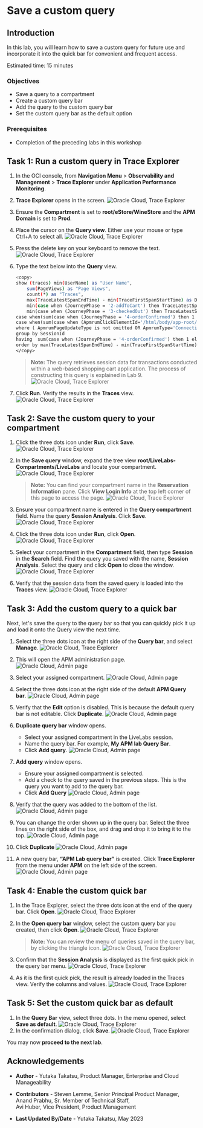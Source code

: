 # Save a custom query

## Introduction

In this lab, you will learn how to save a custom query for future use and incorporate it into the quick bar for convenient and frequent access.

Estimated time: 15 minutes

### Objectives

* Save a query to a compartment
* Create a custom query bar
* Add the query to the custom query bar
* Set the custom query bar as the default option

### Prerequisites

* Completion of the preceding labs in this workshop

## Task 1: Run a custom query in Trace Explorer

1. In the OCI console, from **Navigation Menu** > **Observability and Management** > **Trace Explorer** under **Application Performance Monitoring**.

2. **Trace Explorer** opens in the screen.
    ![Oracle Cloud, Trace Explorer](images/6-1-1-te-landing-page.png " ")

3. Ensure the **Compartment** is set to **root/eStore/WineStore** and the **APM Domain** is set to **Prod**.

4. Place the cursor on the **Query view**. Either use your mouse or type Ctrl+A to select all.
    ![Oracle Cloud, Trace Explorer](images/6-1-2-queryview-selectall.png " ")
5. Press the delete key on your keyboard to remove the text.
    ![Oracle Cloud, Trace Explorer](images/6-1-3-queryview-blank.png " ")
6. Type the text below into the **Query** view.

	``` bash
	<copy>
	show (traces) min(UserName) as "User Name",
		sum(PageViews) as "Page Views",
		count(*) as "Traces",
		max(TraceLatestSpanEndTime) - min(TraceFirstSpanStartTime) as Duration,
		min(case when (JourneyPhase = '2-addToCart') then TraceLatestSpanEndTime  end ) - min(TraceFirstSpanStartTime) as "time to addToCart",
		min(case when (JourneyPhase = '3-checkedOut') then TraceLatestSpanEndTime  end ) - min(TraceFirstSpanStartTime) as "time to checkOut",
	case when(sum(case when (JourneyPhase = '4-orderConfirmed') then 1 else 0 end))>0 then 'reached' else '0' end as step4,
	case when(sum(case when (ApmrumClickElementId='/html/body/app-root/app-prod-list/div/div[3]/div[4]/mat-card/mat-card-actions/button/span') then 1 else 0 end))>0 then 'clicked' else '-' end as Button
	where ( ApmrumPageUpdateType is not omitted OR ApmrumType='Connection')
	group by SessionId
	having  sum(case when (JourneyPhase = '4-orderConfirmed') then 1 else 0 end) >0
	order by max(TraceLatestSpanEndTime) - min(TraceFirstSpanStartTime) desc
	</copy>
	```

      > **Note:** The query retrieves session data for transactions conducted within a web-based shopping cart application. The process of constructing this query is explained in Lab 9.
    ![Oracle Cloud, Trace Explorer](images/6-1-4-custom-query.png " ")

7. Click **Run**. Verify the results in the **Traces** view.
    ![Oracle Cloud, Trace Explorer](images/6-1-5-session-traces.png " ")


## Task 2: Save the custom query to your compartment

1. Click the three dots icon under **Run**, click **Save**.
    ![Oracle Cloud, Trace Explorer](images/6-2-1-custom-query.png " ")
2. In the **Save query** window, expand the tree view **root/LiveLabs-Compartments/LiveLabs** and locate your compartment.
    ![Oracle Cloud, Trace Explorer](images/6-2-2-select-compartment.png " ")
      > **Note:** You can find your compartment name in the **Reservation Information** pane. Click **View Login Info** at the top left corner of this page to access the page.
	      ![Oracle Cloud, Trace Explorer](images/6-2-3-compartment-name.png " ")

3. Ensure your compartment name is entered in the **Query compartment** field. Name the query **Session Analysis**. Click **Save**.
    ![Oracle Cloud, Trace Explorer](images/6-2-4-save-query.png " ")
4. Click the three dots icon under **Run**, click **Open**.
    ![Oracle Cloud, Trace Explorer](images/6-2-5-find-query.png " ")
5. Select your compartment in the **Compartment** field, then type **Session** in the **Search** field. Find the query you saved with the name, **Session Analysis**. Select the query and click **Open** to close the window.
    ![Oracle Cloud, Trace Explorer](images/6-2-6-custom-query.png " ")

6. Verify that the session data from the saved query is loaded into the **Traces** view. 
    ![Oracle Cloud, Trace Explorer](images/6-2-7-view-traces.png " ")

## Task 3: Add the custom query to a quick bar

Next, let's save the query to the query bar so that you can quickly pick it up and load it onto the Query view the next time.

1. Select the three dots icon at the right side of the **Query bar**, and select **Manage**.
    ![Oracle Cloud, Trace Explorer](images/6-3-1-open-query-bar-options.png " ")
2. This will open the APM administration page.
    ![Oracle Cloud, Admin page](images/6-3-2-admin-page-quick-bar.png " ")
3. Select your assigned compartment.
    ![Oracle Cloud, Admin page](images/6-3-3-treeview-compartment.png " ")

4. Select the three dots icon at the right side of the default **APM Query bar**. 
	![Oracle Cloud, Admin page](images/6-3-4-select-compartment.png " ")
5. Verify that the **Edit** option is disabled. This is because the default query bar is not editable. Click **Duplicate**.
	![Oracle Cloud, Admin page](images/6-3-5-quickbar-option-dupe.png " ")

6. **Duplicate query bar** window opens.
	* Select your assigned compartment in the LiveLabs session.
	* Name the query bar. For example, **My APM lab Query Bar**.
	* Click **Add query**.
	![Oracle Cloud, Admin page](images/6-3-6-name-duplicated-qbar.png " ")
7. **Add query** window opens.
	* Ensure your assigned compartment is selected.
	* Add a check to the query saved in the previous steps. This is the query you want to add to the query bar.
	* Click **Add Query**
	![Oracle Cloud, Admin page](images/6-3-7-add-query-to-qbar.png " ")

8. Verify that the query was added to the bottom of the list.
	![Oracle Cloud, Admin page](images/6-3-8-verify-query-added.png " ")
9. You can change the order shown up in the query bar. Select the three lines on the right side of the box, and drag and drop it to bring it to the top.
	![Oracle Cloud, Admin page](images/6-3-9-drag-drop-query.png " ")
10. Click **Duplicate** 
	![Oracle Cloud, Admin page](images/6-3-10-click-duplicate.png " ")

11. A new query bar, **“APM Lab query bar”** is created. Click **Trace Explorer** from the menu under **APM** on the left side of the screen. 
	![Oracle Cloud, Admin page](images/6-3-11-confirm-new-qbar.png " ")

## Task 4: Enable the custom quick bar

1. In the Trace Explorer, select the three dots icon at the end of the query bar. Click **Open**.
	![Oracle Cloud, Trace Explorer](images/6-4-1-open-qbar-options.png " ")
2. In the **Open query bar** window, select the custom query bar you created, then click **Open**.
	![Oracle Cloud, Trace Explorer](images/6-4-2-open-qbar-compartment.png " ")

     > **Note:** You can review the menu of queries saved in the query bar, by clicking the triangle icon.
	![Oracle Cloud, Trace Explorer](images/6-4-3-review-saved-queries.png " ")
3. Confirm that the **Session Analysis** is displayed as the first quick pick in the query bar menu. 
	![Oracle Cloud, Trace Explorer](images/6-4-4-confirm-custom-qbar.png " ")

4. As it is the first quick pick, the result is already loaded in the Traces view. Verify the columns and values.
	![Oracle Cloud, Trace Explorer](images/6-4-5-confirm-traces.png " ")

## Task 5: Set the custom quick bar as default

1. In the **Query Bar** view, select three dots. In the menu opened, select **Save as default**.
	![Oracle Cloud, Trace Explorer](images/6-5-1-open-qbar-options.png " ")
2. In the confirmation dialog, click **Save**.
	![Oracle Cloud, Trace Explorer](images/6-5-2-open-qbar-options.png " ")

You may now **proceed to the next lab**.

## Acknowledgements
* **Author** - Yutaka Takatsu, Product Manager, Enterprise and Cloud Manageability
- **Contributors** - Steven Lemme, Senior Principal Product Manager,  
Anand Prabhu, Sr. Member of Technical Staff,  
Avi Huber, Vice President, Product Management
* **Last Updated By/Date** - Yutaka Takatsu, May 2023
